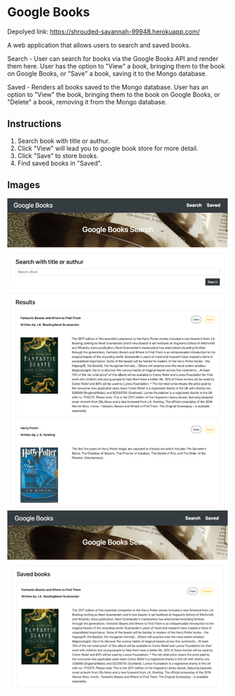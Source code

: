 # Google Books

Depolyed link: https://shrouded-savannah-99948.herokuapp.com/

A web application that allows users to search and saved books.

Search - User can search for books via the Google Books API and render them here. User has the option to "View" a book, bringing them to the book on Google Books, or "Save" a book, saving it to the Mongo database.

Saved - Renders all books saved to the Mongo database. User has an option to "View" the book, bringing them to the book on Google Books, or "Delete" a book, removing it from the Mongo database.

## Instructions
1) Search book with title or authur.
2) Click "View" will lead you to google book store for more detail.
3) Click "Save" to store books.
4) Find saved books in "Saved".

## Images
![](image/Landing.png)
![](image/Saved.png)
